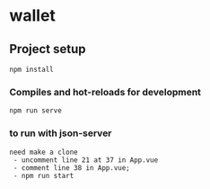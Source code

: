 # wallet

## Project setup
```
npm install
```

### Compiles and hot-reloads for development
```
npm run serve
```
### to run with json-server
```
need make a clone
 - uncomment line 21 at 37 in App.vue
 - comment line 38 in App.vue;
 - npm run start 
```